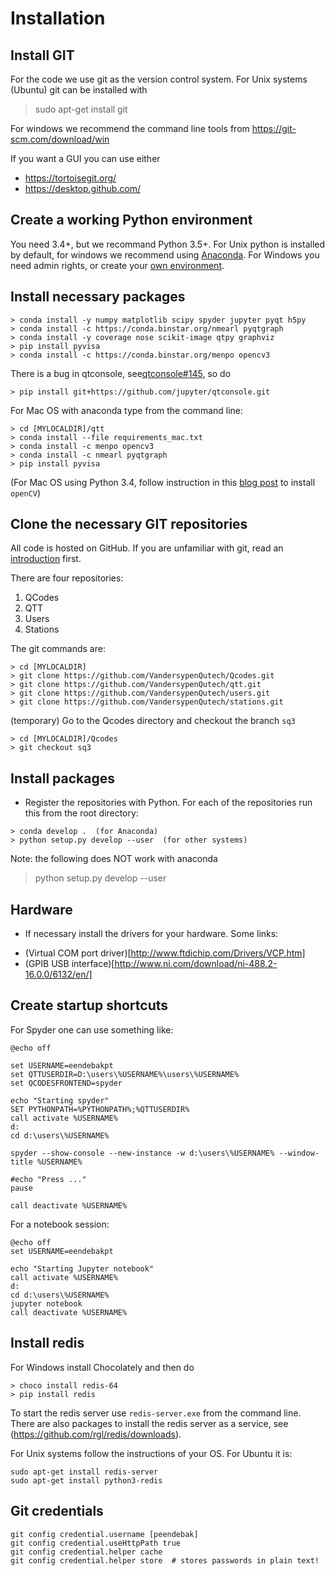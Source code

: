 # Installation

## Install GIT

For the code we use git as the version control system. For Unix systems (Ubuntu) git can be installed with

> sudo apt-get install git

For windows we recommend the command line tools from https://git-scm.com/download/win

If you want a GUI you can use either
* https://tortoisegit.org/
* https://desktop.github.com/


## Create a working Python environment

You need 3.4+, but we recommand Python 3.5+. For Unix python is installed by default, for windows 
we recommend using [Anaconda](https://www.continuum.io/downloads). For Windows you need admin rights, or create
 your [own environment](http://conda.pydata.org/docs/using/envs.html).


## Install necessary packages
```
> conda install -y numpy matplotlib scipy spyder jupyter pyqt h5py
> conda install -c https://conda.binstar.org/nmearl pyqtgraph
> conda install -y coverage nose scikit-image qtpy graphviz
> pip install pyvisa
> conda install -c https://conda.binstar.org/menpo opencv3
```
There is a bug in qtconsole, see[qtconsole#145](https://github.com/jupyter/qtconsole/pull/145), so do
```
> pip install git+https://github.com/jupyter/qtconsole.git
```
For Mac OS with anaconda type from the command line:
```
> cd [MYLOCALDIR]/qtt
> conda install --file requirements_mac.txt
> conda install -c menpo opencv3
> conda install -c nmearl pyqtgraph
> pip install pyvisa
```
(For Mac OS using Python 3.4, follow instruction in this [blog post](http://www.pyimagesearch.com/2015/06/29/install-opencv-3-0-and-python-3-4-on-osx/) to install `openCV`)

## Clone the necessary GIT repositories

All code is hosted on GitHub. If you are unfamiliar with git, read an [introduction](https://guides.github.com/activities/hello-world/) first.

There are four repositories:

1. QCodes
2. QTT
3. Users
4. Stations

The git commands are:
```
> cd [MYLOCALDIR]
> git clone https://github.com/VandersypenQutech/Qcodes.git
> git clone https://github.com/VandersypenQutech/qtt.git
> git clone https://github.com/VandersypenQutech/users.git
> git clone https://github.com/VandersypenQutech/stations.git
```

(temporary) Go to the Qcodes directory and checkout the branch `sq3`
```
> cd [MYLOCALDIR]/Qcodes
> git checkout sq3
```

## Install packages

- Register the repositories with Python. For each of the repositories run this from the root directory:
```
> conda develop .  (for Anaconda)
> python setup.py develop --user  (for other systems)
```

Note: the following does NOT work with anaconda
 > python setup.py develop --user


## Hardware 

- If necessary install the drivers for your hardware. Some links:
* (Virtual COM port driver)[http://www.ftdichip.com/Drivers/VCP.htm]
* (GPIB USB interface)[http://www.ni.com/download/ni-488.2-16.0.0/6132/en/]


## Create startup shortcuts

For Spyder one can use something like:

```
@echo off

set USERNAME=eendebakpt
set QTTUSERDIR=D:\users\%USERNAME%\users\%USERNAME%
set QCODESFRONTEND=spyder

echo "Starting spyder" 
SET PYTHONPATH=%PYTHONPATH%;%QTTUSERDIR%
call activate %USERNAME%
d:
cd d:\users\%USERNAME%

spyder --show-console --new-instance -w d:\users\%USERNAME% --window-title %USERNAME%

#echo "Press ..."
pause

call deactivate %USERNAME%
```

For a notebook session:

```
@echo off
set USERNAME=eendebakpt

echo "Starting Jupyter notebook" 
call activate %USERNAME%
d:
cd d:\users\%USERNAME%
jupyter notebook
call deactivate %USERNAME%
```

## Install redis

For Windows install Chocolately and then do
```
> choco install redis-64
> pip install redis
```
To start the redis server use `redis-server.exe` from the command line.
There are also packages to install the redis server as a service, see (https://github.com/rgl/redis/downloads).

For Unix systems follow the instructions of your OS. For Ubuntu it is:
```
sudo apt-get install redis-server
sudo apt-get install python3-redis
```


## Git credentials

```
git config credential.username [peendebak]
git config credential.useHttpPath true
git config credential.helper cache
git config credential.helper store	# stores passwords in plain text!
```


